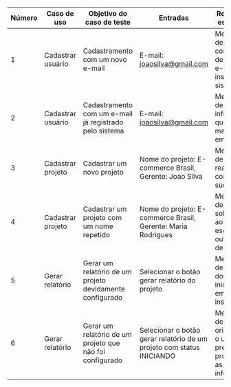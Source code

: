 | Número | Caso de uso | Objetivo do caso de teste | Entradas | Resultados esperados |
| ------| ---- | ----- | ----- | ----- |
| 1 | Cadastrar usuário | Cadastramento com um novo e-mail | E-mail: joaosilva@gmail.com | Mensagem de confirmação de envio de e-mail de inscrição no sistema | 
| 2 | Cadastrar usuário | Cadastramento com um e-mail já registrado pelo sistema | E-mail: joaosilva@gmail.com | Mensagem de erro informando que o e-mail já está em uso |
| 3 | Cadastrar projeto | Cadastrar um novo projeto | Nome do projeto: E-commerce Brasil, Gerente: Joao Silva | Mensagem de cadastro realizado com sucesso |
| 4 | Cadastrar projeto | Cadastrar um projeto com um nome repetido | Nome do projeto: E-commerce Brasil, Gerente: Maria Rodrigues | Mensagem de erro, solicitando ao usuário escolher outro nome de projeto |
| 5 | Gerar relatório | Gerar um relatório de um projeto devidamente configurado | Selecionar o botão gerar relatório do projeto | Mensagem de download iniciando em instantes |
| 6 | Gerar relatório | Gerar um relatório de um projeto que não foi configurado | Selecionar o botão gerar relatório de um projeto com status INICIANDO | Mensagem de erro orientando o usuário a preencher o projeto com as mais informações |
